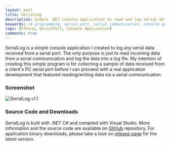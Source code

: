 ```yaml
---
layout: post
title: SerialLog
description: Simple .NET console application to read and log serial data received from a serial port.
keywords: c# programming, serial port, serial communication, console application
tags: [CSharp, SerialPort, Console Application]
comments: true
---
```


SerialLog is a simple console application I created to log any serial data received from a serial port. The only purpose is just to read incoming data from a serial communication and log the data into a log file. My intention of creating this simple program is for collecting a sample of data received from a client's PC serial port before I can proceed with a real application development that featured reading/writing data via a serial communication.

### Screenshot

![SerialLog v1.1](http://i.imgur.com/JiKZRcp.png)

### Source Code and Downloads

SerialLog is built with .NET C# and compiled with Visual Studio. More information and the source code are available on [GitHub](https://github.com/heiswayi/SerialLog) repository. For application binary downloads, please take a look on [release page](https://github.com/heiswayi/SerialLog/releases) for the latest version.
